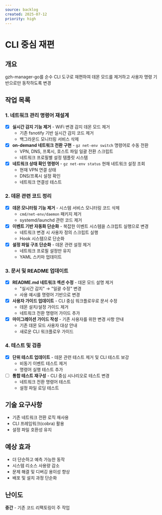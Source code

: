 ```yaml
---
source: backlog
created: 2025-07-12
priority: high
---
```


# CLI 중심 재편

## 개요
gzh-manager-go를 순수 CLI 도구로 재편하여 데몬 모드를 제거하고 사용자 명령 기반으로만 동작하도록 변경

## 작업 목록

### 1. 네트워크 관리 명령어 재설계
- [x] **실시간 감지 기능 제거** - WiFi 변경 감지 데몬 모드 제거
  - 기존 fsnotify 기반 실시간 감지 코드 제거
  - 백그라운드 모니터링 서비스 삭제
- [x] **on-demand 네트워크 전환 구현** - `gz net-env switch` 명령어로 수동 전환
  - VPN, DNS, 프록시, 호스트 파일 일괄 전환 스크립트
  - 네트워크 프로필별 설정 템플릿 시스템
- [x] **네트워크 상태 확인 명령어** - `gz net-env status` 현재 네트워크 설정 조회
  - 현재 VPN 연결 상태
  - DNS/프록시 설정 확인
  - 네트워크 연결성 테스트

### 2. 데몬 관련 코드 정리
- [x] **데몬 모니터링 기능 제거** - 시스템 서비스 모니터링 코드 삭제
  - `cmd/net-env/daemon` 패키지 제거
  - systemd/launchd 관련 코드 제거
- [x] **이벤트 기반 자동화 단순화** - 복잡한 이벤트 시스템을 스크립트 실행으로 변경
  - 네트워크 변경 시 사용자 정의 스크립트 실행
  - Hook 시스템으로 단순화
- [x] **설정 파일 구조 단순화** - 데몬 관련 설정 제거
  - 네트워크 프로필 설정만 유지
  - YAML 스키마 업데이트

### 3. 문서 및 README 업데이트
- [x] **README.md 네트워크 섹션 수정** - 데몬 모드 설명 제거
  - "실시간 감지" → "일괄 수정" 변경
  - 사용 예시를 명령어 기반으로 변경
- [x] **사용자 가이드 업데이트** - CLI 중심 워크플로우로 문서 수정
  - 데몬 설치/설정 가이드 제거
  - 네트워크 전환 명령어 가이드 추가
- [x] **마이그레이션 가이드 작성** - 기존 사용자를 위한 변경 사항 안내
  - 기존 데몬 모드 사용자 대상 안내
  - 새로운 CLI 워크플로우 가이드

### 4. 테스트 및 검증
- [x] **단위 테스트 업데이트** - 데몬 관련 테스트 제거 및 CLI 테스트 보강
  - 비동기 이벤트 테스트 제거
  - 명령어 실행 테스트 추가
- [ ] **통합 테스트 재구성** - CLI 중심 시나리오로 테스트 변경
  - 네트워크 전환 명령어 테스트
  - 설정 파일 로딩 테스트

## 기술 요구사항
- 기존 네트워크 전환 로직 재사용
- CLI 프레임워크(cobra) 활용
- 설정 파일 호환성 유지

## 예상 효과
- 더 단순하고 예측 가능한 동작
- 시스템 리소스 사용량 감소
- 문제 해결 및 디버깅 용이성 향상
- 배포 및 설치 과정 단순화

## 난이도
**중간** - 기존 코드 리팩토링이 주 작업
